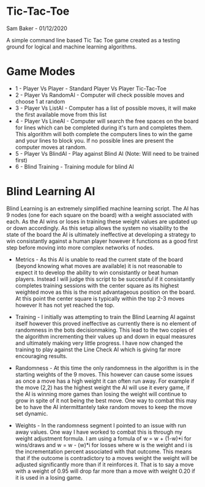# Tic-Tac-Toe

Sam Baker - 01/12/2020

 A simple command line based Tic Tac Toe game created as a testing ground for logical and machine learning algorithms.

 # Game Modes

  - 1 - Player Vs Player - Standard Player Vs Player Tic-Tac-Toe
  - 2 - Player Vs RandomAI - Computer will check possible moves and choose 1 at random
  - 3 - Player Vs ListAI - Computer has a list of possible moves, it will make the first available move from this list
  - 4 - Player Vs LineAI - Computer will search the free spaces on the board for lines which can be completed during it's turn and completes them. This algorithm will both complete the computers lines to win the game and your lines to block you. If no possible lines are present the computer moves at random.
  - 5 - Player Vs BlindAI - Play against Blind AI (Note: Will need to be trained first) 
  - 6 - Blind Training - Training module for blind AI

  # Blind Learning AI
  
  Blind Learning is an extremely simplified machine learning script. The AI has 9 nodes (one for each square on the board) with a weight associated with each. As the AI wins or loses in training these weight values are updated up or down accordingly. As this setup allows the system no visability to the state of the board the AI is ultimately ineffective at developing a strategy to win consistantly against a human player however it functions as a good first step before moving into more complex networks of nodes.
  
  - Metrics - As this AI is unable to read the current state of the board (beyond knowing what moves are available) it is not reasonable to expect it to develop the ability to win consistantly or beat human players. Instead I will judge this script to be successful if it consistantly completes training sessions with the center square as its highest weighted move as this is the most advantageous position on the board. At this point the center square is typically within the top 2-3 moves however It has not yet reached the top. 

  - Training - I initially was attempting to train the Blind Learning AI against itself however this proved ineffective as currently there is no element of randomness in the bots decisionmaking. This lead to the two copies of the algorithm incrementing their values up and down in equal measures and ultimately making very little progress. I have now changed the training to play against the Line Check AI which is giving far more encouraging results.

  - Randomness - At this time the only randomness in the algorithm is in the starting weights of the 9 moves. This however can cause some issues as once a move has a high weight it can often run away. For example if the move (2,2) has the highest weight the AI will use it every game, if the AI is winning more games than losing the weight will continue to grow in spite of it not being the best move. One way to combat this may be to have the AI intermittantely take random moves to keep the move set dynamic.

  - Weights - In the randomness segment I pointed to an issue with run away values. One way I have worked to combat this is through my weight adjustment formula. I am using a fomula of w = w + (1-w)*i for wins/draws and w = w - (w)*i for losses where w is the weight and i is the incrementation percent associated with that outcome. This means that if the outcome is contradictory to a moves weight the weight will be adjusted significantly more than if it reinforces it. That is to say a move with a weight of 0.95 will drop far more than a move with weight 0.20 if it is used in a losing game.
